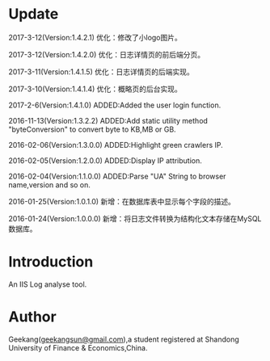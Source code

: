 # Update
2017-3-12(Version:1.4.2.1) 优化：修改了小logo图片。

2017-3-12(Version:1.4.2.0) 优化：日志详情页的前后端分页。

2017-3-11(Version:1.4.1.5) 优化：日志详情页的后端实现。

2017-3-10(Version:1.4.1.4) 优化：概略页的后台实现。

2017-2-6(Version:1.4.1.0) ADDED:Added the user login function.

2016-11-13(Version:1.3.2.2) ADDED:Add static utility method "byteConversion" to convert byte to KB,MB or GB.

2016-02-06(Version:1.3.0.0) ADDED:Highlight green crawlers IP.

2016-02-05(Version:1.2.0.0) ADDED:Display IP attribution.

2016-02-04(Version:1.1.0.0) ADDED:Parse "UA" String to browser name,version and so on.
  
2016-01-25(Version:1.0.1.0) 新增：在数据库表中显示每个字段的描述。
  
2016-01-24(Version:1.0.0.0) 新增：将日志文件转换为结构化文本存储在MySQL数据库。

# Introduction

An IIS Log analyse tool.

# Author

Geekang(geekangsun@gmail.com),a student registered at Shandong University of Finance & Economics,China.